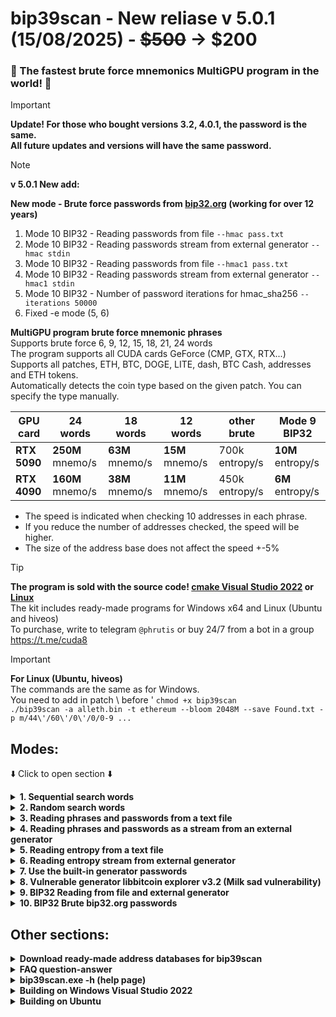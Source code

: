 # bip39scan - New reliase v 5.0.1 (15/08/2025) - ~~$500~~ -> $200
### 🚀 The fastest brute force mnemonics MultiGPU program in the world! 🚀<br>

> [!IMPORTANT]
> **Update! For those who bought versions 3.2, 4.0.1, the password is the same.**<br>
> **All future updates and versions will have the same password.**

> [!NOTE]
>  **v 5.0.1 New add:**
> 
> **New mode - Brute force passwords from [bip32.org](http://bip32.org) (working for over 12 years)**
> 1. Mode 10 BIP32 - Reading passwords from file ```--hmac pass.txt```
> 2. Mode 10 BIP32 - Reading passwords stream from external generator ```--hmac stdin```
> 3. Mode 10 BIP32 - Reading passwords from file ```--hmac1 pass.txt```
> 4. Mode 10 BIP32 - Reading passwords stream from external generator ```--hmac1 stdin```
> 5. Mode 10 BIP32 - Number of password iterations for hmac_sha256 ```--iterations 50000```
> 6. Fixed -e mode (5, 6)

**MultiGPU program brute force mnemonic phrases**<br>
Supports brute force 6, 9, 12, 15, 18, 21, 24 words<br>
The program supports all CUDA cards GeForce (CMP, GTX, RTX...)<br>
Supports all patches, ETH, BTC, DOGE, LITE, dash, BTC Cash, addresses and ETH tokens.<br>
Automatically detects the coin type based on the given patch. You can specify the type manually.
 
| GPU card | 24 words | 18 words | 12 words | other brute | Mode 9 BIP32 |
|----------|----------|----------|----------|-------------|--------------|
| **RTX 5090** | **250M** mnemo/s	| **63M** mnemo/s	| **15M** mnemo/s | 700k entropy/s | **10M** entropy/s |
| **RTX 4090** | **160M** mnemo/s | **38M** mnemo/s	| **11M** mnemo/s | 450k entropy/s | **6M** entropy/s |
* The speed is indicated when checking 10 addresses in each phrase.
* If you reduce the number of addresses checked, the speed will be higher.
* The size of the address base does not affect the speed +-5%

> [!TIP]
> **The program is sold with the source code! [cmake Visual Studio 2022](https://github.com/phrutis/bip39scan/edit/main/README.md#building-on-windows-vs-2022) or [Linux](https://github.com/phrutis/bip39scan/edit/main/README.md#building-on-ubuntu)**<br>
> The kit includes ready-made programs for Windows x64 and Linux (Ubuntu and hiveos)<br>
> To purchase, write to telegram ```@phrutis``` or buy 24/7 from a bot in a group https://t.me/cuda8

> [!IMPORTANT]
> **For Linux (Ubuntu, hiveos)** <br>
> The commands are the same as for Windows.<br>
> You need to add in patch \ before '
> ```chmod +x bip39scan```<br>
> ```./bip39scan -a alleth.bin -t ethereum --bloom 2048M --save Found.txt -p m/44\'/60\'/0\'/0/0-9 ...```

## Modes:
⬇️ Click to open section ⬇️
<details>
<summary><b>1. Sequential search words</b></summary>

## 1. Sequential search words:
**Replace unknown words with** **\***<br>
**Standard random 2048 words in positions with** **\***<br>
For Linux (Ubuntu) "\*"<br> 

```
bip39scan.exe --save Found.txt -a btc1.txt -t P2PKH -p m/44'/0'/0'/0/0-9 uncover figure script * obscure waste metal quit depend bachelor trust erupt * impose brave leave number rapid oak wealth reopen * noodle tragic
```
In the phrase, 3 missing words in different positions are replaced by * (test address 14aZB9i8NFiXpeGbS3g7vLArhL7EbNBSWS)

[![Image](https://github.com/user-attachments/assets/0a4e85ae-166f-41ae-b406-16c736e38d17)](https://github.com/user-attachments/assets/e8d4535c-ea78-410f-8ec9-2608847ce975)

```
bip39scan.exe -a allbtc1.bin -t P2PKH --bloom 2048M --save Found.txt -p m/44'/0'/0'/0/0-9 cause ensure shield option monkey infant tray okay remember * * *
```
```
bip39scan.exe -a allbtc3.bin -t P2SH --bloom 2048M --save Found.txt -p m/49'/0'/0'/0/0-9 carpet * recycle force since * update glare seminar * worth answer
```
```
bip39scan.exe -a allbc.bin -t bech32 --bloom 2048M --save Found.txt -p m/84'/0'/0'/0/0-9 * ostrich * kitten * unit glow tortoise world crop kit curve
```
```
bip39scan.exe -a alleth.bin -t ethereum --bloom 4096M --save Found.txt -p m/44'/60'/0'/0/0-9 right elevator dust radio please prison cup omit require also decorate sock
```
You can use your own list of words from a text file for searching. Only words from the [2048 mnemonic words](https://github.com/phrutis/bip39scan/blob/main/bip39.txt) are supported.<br>
Words in the file must be on a new line. To add a specified list, use ```-w words.txt``` Replace unknown words with *<br>
</details>

<details>
<summary><b>2. Random search words</b></summary>

## 2. Random search words:
```
bip39scan.exe --save Found.txt -a btc1.txt -t P2PKH -p m/44'/0'/0'/0/0-9 -w mywordlist.txt -r uncover figure script * obscure waste * quit depend bachelor trust erupt * impose brave leave number rapid oak * reopen * noodle tragic
```
https://github.com/user-attachments/assets/2d9d24c7-8844-4de4-9e5d-7eba976d021e

**Replace unknown words with** **\***<br>
**Standard random 2048 words in positions with** **\***<br>
For Linux (Ubuntu) "\*"<br> 
```
bip39scan.exe -a allbtc1.bin -t P2PKH --bloom 2048M --save Found.txt -p m/44'/0'/0'/0/0-9 -r cause * shield option monkey infant tray okay remember * * *
```
```
bip39scan.exe -a allbtc3.bin -t P2SH --bloom 2048M --save Found.txt -p m/49'/0'/0'/0/0-9 -r carpet * recycle * since * update glare seminar * worth answer
```
```
bip39scan.exe -a allbc.bin -t bech32 --bloom 2048M --save Found.txt -p m/84'/0'/0'/0/0-9 -r * ostrich * * * unit glow tortoise world crop kit curve
```
```
bip39scan.exe -a alleth.bin -t ethereum --bloom 4096M --save Found.txt -p m/44'/60'/0'/0/0-9 -r * * * * * prison cup omit require also decorate sock
```


**Random using your list of mnemonic words from the file words.txt**<br>
```
bip39scan.exe -a allbtc1.bin -t P2PKH --bloom 2048M --save Found.txt -p m/44'/0'/0'/0/0-9 -w words.txt -r cause * shield option monkey infant tray okay remember * * *
```
```
bip39scan.exe -a allbtc3.bin -t P2SH --bloom 2048M --save Found.txt -p m/49'/0'/0'/0/0-9 -w words.txt -r carpet * recycle * since * update glare seminar * worth answer
```
```
bip39scan.exe -a allbc.bin -t bech32 --bloom 2048M --save Found.txt -p m/84'/0'/0'/0/0-9 -w words.txt -r * ostrich * * * unit glow tortoise world crop kit curve
```
```
bip39scan.exe -a alleth.bin -t ethereum --bloom 4096M --save Found.txt -p m/44'/60'/0'/0/0-9 -w words.txt -r * * * * * prison cup omit require also decorate sock
```

**For full random, add only stars**<br>
**For older versions below 4.0.1 you need to specify seed!** <br>
Read the question and answer at the bottom of the page<br>
For Linux (Ubuntu) "\*"<br> 
Ex. ./bip39scan -a alleth.bin -t ethereum --bloom 4096M --save Found.txt -p m/44\'/60\'/0\'/0/0-2 -r "\*" "\*" "\*" "\*" "\*" "\*" "\*" "\*" "\*" "\*" "\*" "\*"<br>
![Image](https://github.com/user-attachments/assets/18393117-eaff-4a81-9eac-46d327207903)

```
bip39scan.exe -a allbtc1.bin -t P2PKH --bloom 2048M --save Found.txt -p m/44'/0'/0'/0/0-9 -r * * * * * * * * * * * *
```
```
bip39scan.exe -a allbtc3.bin -t P2SH --bloom 2048M --save Found.txt -p m/49'/0'/0'/0/0-9 -r * * * * * * * * * * * *
```
```
bip39scan.exe -a allbc.bin -t bech32 --bloom 2048M --save Found.txt -p m/84'/0'/0'/0/0-9 -r * * * * * * * * * * * *
```
```
bip39scan.exe -a alleth.bin -t ethereum --bloom 4096M --save Found.txt -p m/44'/60'/0'/0/0-9 -r * * * * * * * * * * * *
```
</details>

<details>
<summary><b>3. Reading phrases and passwords from a text file</b></summary>

## 3. Reading phrases and passwords from a text file:
**The program reads everything from the file: phrases, passwords, passphrases, words, numbers...**<br>
There are many finds on them. Supports dictionaries up to 64 TB.

https://github.com/user-attachments/assets/b981b17f-db42-41a7-adb8-3b6dc7d73803

```
bip39scan.exe -a allbtc1.bin -t P2PKH --bloom 2048M --save Found.txt -p m/44'/0'/0'/0/0-9 -m dict.txt
```
```
bip39scan.exe -a allbtc3.bin -t P2SH --bloom 2048M --save Found.txt -p m/49'/0'/0'/0/0-9 -m dict.txt
```
```
bip39scan.exe -a allbc.bin -t bech32 --bloom 2048M --save Found.txt -p m/84'/0'/0'/0/0-9 -m dict.txt
```
```
bip39scan.exe -a alleth.bin -t ethereum --bloom 4096M --save Found.txt -p m/44'/60'/0'/0/0-9 -m dict.txt
```
</details>

<details>
<summary><b>4. Reading phrases and passwords as a stream from an external generator</b></summary>

## 4. Reading phrases and passwords as a stream from an external generator

https://github.com/user-attachments/assets/5d930d3d-4224-4316-8f8f-87a721e21ec8

```
hashcat.exe --stdout -a 3 -1 ?u?l ?1?l?l?l?d?d?d?d | bip39scan.exe -m stdin -a allbtc1.bin -t P2PKH --bloom 2048M --save Found.txt -p m/44'/0'/0'/0/0-9
```
```
hashcat.exe --stdout -a 3 -1 ?u?l ?1?l?l?l?d?d?d?d | bip39scan.exe -m stdin -a allbtc3.bin -t P2SH --bloom 2048M --save Found.txt -p m/49'/0'/0'/0/0-9
```
```
hashcat.exe --stdout -a 3 -1 ?u?l ?1?l?l?l?d?d?d?d | bip39scan.exe -m stdin -a allbc.bin -t bech32 --bloom 2048M --save Found.txt -p m/84'/0'/0'/0/0-9
```
```
hashcat.exe --stdout -a 3 -1 ?u?l ?1?l?l?l?d?d?d?d | bip39scan.exe -m stdin -a alleth.bin -t ethereum --bloom 4096M --save Found.txt -p m/44'/60'/0'/0/0-9
```
</details>

<details>
<summary><b>5. Reading entropy from a text file</b></summary>

## 5. Reading entropy from a text file
Entropy must be in hex format with a new line.<br>
Depending on the length of the hash, a phrase is created.
#### Phrase Languages
If not specified, the default will be en<br>
```-l en``` English<br>
```-l es``` Spanish<br>
```-l fr``` French<br>
```-l it``` Italian<br>
```-l ja``` Japanese<br>
```-l cs``` Czech<br>
```-l ru``` Russian<br>
```-l uk``` Ukrainian<br>
```-l ko``` Korean<br>
```-l po``` Portuguese<br>
```-l tu``` Turkish<br>
```-l zh_Hans``` Chinese (Simplified)<br>
```-l zh_Hant``` Chinese (Traditional)<br>
#### Special lang word NFKD (Normalization Form KD):
```-l ja-nfkd``` Japanese<br>
```-l es-nfkd``` Spanish<br>

```
bip39scan.exe -a allbtc1.bin -t P2PKH --bloom 2048M --save Found.txt -p m/44'/0'/0'/0/0-9 -e entropy.txt
```
```
bip39scan.exe -a allbtc3.bin -t P2SH --bloom 2048M --save Found.txt -p m/49'/0'/0'/0/0-9 -e entropy.txt
```
```
bip39scan.exe -a allbc.bin -t bech32 --bloom 2048M --save Found.txt -p m/84'/0'/0'/0/0-9 -e entropy.txt
```
```
bip39scan.exe -a alleth.bin -t ethereum --bloom 4096M --save Found.txt -p m/44'/60'/0'/0/0-9 -e entropy.txt
```
</details>

<details>
<summary><b>6. Reading entropy stream from external generator</b></summary>

## 6. Reading entropy stream from external generator
Now you don't need to modify the program for the next vulnerability.<br>
Create your own generators based on Python or C++ code.<br>
There are many vulnerable random generators on the Internet (github).<br>
Print the entropy in hex format, done.<br>
The program will determine the length of the hex and create a phrase of the required length itself.
#### Phrase Languages
If not specified, the default will be en<br>
```-l en``` English<br>
```-l es``` Spanish<br>
```-l fr``` French<br>
```-l it``` Italian<br>
```-l ja``` Japanese<br>
```-l cs``` Czech<br>
```-l ru``` Russian<br>
```-l uk``` Ukrainian<br>
```-l ko``` Korean<br>
```-l po``` Portuguese<br>
```-l tu``` Turkish<br>
```-l zh_Hans``` Chinese (Simplified)<br>
```-l zh_Hant``` Chinese (Traditional)<br>
#### Special lang word NFKD (Normalization Form KD):
```-l ja-nfkd``` Japanese<br>
```-l es-nfkd``` Spanish<br>


https://github.com/user-attachments/assets/df8a0774-307a-46e0-ac01-b9123aad5c50

```
py 128bit.py | bip39scan.exe -a allbtc1.bin -t P2PKH --bloom 2048M --save Found.txt -p m/44'/0'/0'/0/0-9 -e stdin
```
```
py entropy.py | bip39scan.exe -a allbtc3.bin -t P2SH --bloom 2048M --save Found.txt -p m/49'/0'/0'/0/0-9 -e stdin
```
```
py md5.py | bip39scan.exe -a allbc.bin -t bech32 --bloom 2048M --save Found.txt -p m/84'/0'/0'/0/0-9 -e stdin
```
```
py 256.py | bip39scan.exe -a alleth.bin -t ethereum --bloom 4096M --save Found.txt -p m/44'/60'/0'/0/0-9 -e stdin
```
</details>

<details>
<summary><b>7. Use the built-in generator passwords</b></summary>

## 7. Use the built-in generator passwords
In 2015-2016, there was an online service live.ether where everyone could generate addresses using passwords.<br>
At first https://live.ether.camp they generated from camp 2031 iteration of SHA-3 (Keccak)<br>
then switched to a more secure generation of pbkdf2_hmac_sha512 2048 iterations.<br>
The service worked for about a year and closed, the wallets remained.<br>
![live.ether](https://github.com/user-attachments/assets/7cba4517-5f2e-4b3a-986a-4cace21cc5fa)<br>
Many finds by generator and passwords from file<br>
You can see the [list of found passwords 7165 pcs.](https://github.com/phrutis/bip39scan/blob/main/Founds.md)<br>
In the alpha.txt file, specify your alphabet, numbers, symbols in a line.<br>
The generator works with an increment increasing the password length.

https://github.com/user-attachments/assets/d0fc2faa-b0bb-4f7b-8c4e-575972a0cb26

```
bip39scan.exe -a allbtc1.bin -t P2PKH --bloom 2048M --save Found.txt -p m/44'/0'/0'/0/0-9 --alphabet alpha.txt --start a
```
```
bip39scan.exe -a allbtc3.bin -t P2SH --bloom 2048M --save Found.txt -p m/49'/0'/0'/0/0-9 --alphabet alpha.txt --start a
```
```
bip39scan.exe -a allbc.bin -t bech32 --bloom 2048M --save Found.txt -p m/84'/0'/0'/0/0-9 --alphabet alpha.txt --start a
```
```
bip39scan.exe -a alleth.bin -t ethereum --bloom 4096M --save Found.txt -p m/44'/60'/0'/0/0-9 --alphabet alpha.txt --start a
```

https://github.com/user-attachments/assets/313156e0-d82e-499d-a5c0-644e067d76cd

Every 5 minutes the progress status is written to the file status.txt<br>
To continue, copy the position from status.txt and run --start FromHire1<br>
If there is a space in the start word, run it like this --start "From Hire 1"<br>
> [!IMPORTANT]
> Important! The symbols from the starting position must be present in the alphabet.
</details>

<details>
<summary><b>8. Vulnerable generator libbitcoin explorer v3.2 (Milk sad vulnerability)</b></summary>

## 8. Vulnerable generator libbitcoin explorer v3.2
More about the vulnerability Milk Sad:<br>
RU https://habr.com/ru/articles/771980/<br>
EN https://milksad.info<br>
EN https://milksad.info/disclosure.html#codename-milk-sad<br>
 
bip39scan generates all possible mnemonics across the entire 32-bit<br>
Not everyone knows about this vulnerability. Some sites and applications still use this vulnerable library.<br>
Therefore, the chance to find a fresh coin is very high. Update your address databases.<br>
The main advantage of bip39scan is its high speed!

### The program's operating principle:<br>
When first launched, the program checks all 4294967296 phrases in vulnerable 32 bits of entropy.<br>
After that, the program again goes through 32 bits of entropy but with greater depth, as if the entropy was generated a second time.<br>
Then, the third, fourth ... the program searches indefinitely.<br>
No one has used this method! <br>
There are finds with a positive balance for it.

https://github.com/user-attachments/assets/8c33254d-46a7-4570-a9e4-3d6d39d87693

Vulnerability 32 bits in each phrase length, in each language from the list. <br>
Also several patches + different coins. This is for years of searching. <br>
There are finds with a positive balance

[**View 27 finds BTC with positive balance**](https://github.com/phrutis/bip39scan/blob/main/Founds.md)<br>

[**Download all empty finds CSV FOUNDS.txt (219к phrases)**](https://github.com/phrutis/bip39scan/releases/download/4.0.1/FOUNDS.txt)<br>

Unix timestamp range (from January 1, 1970, to January 19, 2038).<br>
date/time: 1970-01-01 00:00:00 for first timestamp. If chosen english ETH addresses pach ```m/44'/60'/0'/0/0-9```<br>
it will generate "milk sad ..." mnemonic<br>
<img width="977" height="511" alt="Image" src="https://github.com/user-attachments/assets/c38e79c6-08de-4b5c-8d85-f01f06bf7bba" /><br>

**Every 5 minutes the depth position is saved to the file checkpoint.txt**<br>
**To continue, use the argument ```--depth 123``` (value from the file)**

### Length of phrases
```--bits 64``` (random phrase 6 words)<br>
```--bits 96``` (random phrase 9 words)<br>
```--bits 128``` (random phrase 12 words)<br>
```--bits 160``` (random phrase 15 words)<br>
```--bits 192``` (random phrase 18 words)<br>
```--bits 224``` (random phrase 21 words)<br>
```--bits 256``` (random phrase 24 words)<br>

```
bip39scan.exe -a allbtc1.bin -t P2PKH --bloom 2048M --save Found.txt -p m/44'/0'/0'/0/0-9 --bits 192
```
```
bip39scan.exe -a allbtc3.bin -t P2SH --bloom 2048M --save Found.txt -p m/49'/0'/0'/0/0-9 --bits 256
```
```
bip39scan.exe -a allbc.bin -t bech32 --bloom 2048M --save Found.txt -p m/84'/0'/0'/0/0-9 --bits 224
```
```
bip39scan.exe -a alleth.bin -t ethereum --bloom 4096M --save Found.txt -p m/44'/60'/0'/0/0-9 --bits 128
```
#### Phrase Languages
If not specified, the default will be en<br>
```-l en``` English<br>
```-l es``` Spanish<br>
```-l fr``` French<br>
```-l it``` Italian<br>
```-l ja``` Japanese<br>
```-l cs``` Czech<br>
```-l ru``` Russian<br>
```-l uk``` Ukrainian<br>
```-l ko``` Korean<br>
```-l po``` Portuguese<br>
```-l tu``` Turkish<br>
```-l zh_Hans``` Chinese (Simplified)<br>
```-l zh_Hant``` Chinese (Traditional)<br>
#### Special lang word NFKD (Normalization Form KD):
```-l ja-nfkd``` Japanese<br>
```-l es-nfkd``` Spanish<br>

<img width="978" height="325" alt="Image" src="https://github.com/user-attachments/assets/c3afa204-81df-49a4-9f7f-8b5e17bbdbad" /><br>

<img width="976" height="370" alt="Image" src="https://github.com/user-attachments/assets/e787746a-1646-428c-9865-d62ff85baf66" />

```
bip39scan.exe -a allbtc1.bin -t P2PKH --bloom 2048M --save Found.txt -p m/44'/0'/0'/0/0-9 --bits 192 -l tu
```
```
bip39scan.exe -a allbtc3.bin -t P2SH --bloom 2048M --save Found.txt -p m/49'/0'/0'/0/0-9 --bits 256 -l it
```
```
bip39scan.exe -a allbc.bin -t bech32 --bloom 2048M --save Found.txt -p m/84'/0'/0'/0/0-9 --bits 224 -l zh_Hans
```
```
bip39scan.exe -a alleth.bin -t ethereum --bloom 4096M --save Found.txt -p m/44'/60'/0'/0/0-9 --bits 128 -l fr
```
</details>

<details>
<summary><b>9. BIP32 Reading from file and external generator</b></summary>

## 9. BIP32
This mode uses hmac_sha512 + salt "Bitcoin seed"<br>
Designed to search for old Bitcoin core and other old BIP32 wallets.<br>
[You can make a seed generator](https://github.com/hackerschoice/thc-btc-rng-bruteforce) based on the [old and vulnerable openssl-0.9.8c library](https://openssl-library.org/source/old/0.9.x/)<br>
This [generator](https://github.com/abdielsudiro/openssl-entropy) was used to [create keys and seeds](https://cryptodeeptech.ru/vulnerable-openssl/) for the first Bitcoin clients.<br>
Satoshi Nakamoto himself generated keys on this generator!<br>
Ex. from founds: **50 BTC (19 jan 2009)**<br>
Adr: [1NChfewU45oy7Dgn51HwkBFSixaTnyakfj](https://blockchair.com/ru/bitcoin/address/1NChfewU45oy7Dgn51HwkBFSixaTnyakfj/events/bitcoin-main/1?order=#app-gallery)<br>
Key: 5KGLRScL6BqRkWnB8kTtoJmj21GT2W4KHpHJ2AA6vewuqM3tFVM

Recommendations:<br>
1. Using 256 bit hashes for searching.<br>
2. Look for Legacy BTC addresses 1... (there were no other types at the time)<br>
3. Addresses 1... were all UNCOMPRESSED before March 2012!<br>
These are large miner addresses that received 50 BTC per block.<br>
Use uncompressed type: ```-t P2PKH_UNCOMPRESSED```<br>

**BIP32 patches:**<br>
m/0-5<br>
m/0/0-5<br>
m/0'/0-5<br>
**Bitcoin core**<br>
m/0'/0-5'<br>
m/0'/0'/0-5'<br>

 ## Reading entropy from file

```
bip39scan.exe -a allbtc1.bin -t P2PKH_UNCOMPRESSED --bloom 2048M --save Found.txt -p m/0/0-5 --core entropy.txt
```

```
bip39scan.exe -a allbtc1.bin -t P2PKH --bloom 2048M --save Found.txt -p m/44'/0'/0'/0/0-9 --core entropy.txt
```
```
bip39scan.exe -a allbtc3.bin -t P2SH --bloom 2048M --save Found.txt -p m/49'/0'/0'/0/0-9 --core entropy.txt
```
```
bip39scan.exe -a allbc.bin -t bech32 --bloom 2048M --save Found.txt -p m/84'/0'/0'/0/0-9 --core entropy.txt
```
```
bip39scan.exe -a alleth.bin -t ethereum --bloom 4096M --save Found.txt -p m/44'/60'/0'/0/0-9 --core entropy.txt
```

 ## Receiving entropy from an external generator
```
py gen.py | bip39scan.exe -a allbtc1.bin -t P2PKH_UNCOMPRESSED --bloom 2048M --save Found.txt -p m/0/0-5 --core stdin
```
```
py gen.py | bip39scan.exe -a allbtc1.bin -t P2PKH --bloom 2048M --save Found.txt -p m/44'/0'/0'/0/0-9 --core stdin
```
```
py gen.py | bip39scan.exe -a allbtc3.bin -t P2SH --bloom 2048M --save Found.txt -p m/49'/0'/0'/0/0-9 --core stdin
```
```
py gen.py | bip39scan.exe -a allbc.bin -t bech32 --bloom 2048M --save Found.txt -p m/84'/0'/0'/0/0-9 --core stdin
```
```
py gen.py | bip39scan.exe -a alleth.bin -t ethereum --bloom 4096M --save Found.txt -p m/44'/60'/0'/0/0-9 --core stdin
```

Example founds:

| private key | address | path | entropy (Bitcoin seed) |
|----------|---------------|----------------|----------------|
| L4qs8CTqn4ZY1gJfEgPc1vFpAQNx8wNuF5o9dbM2HhtWnZQKg7an | 1EnXumNo7pyybB9Ntmfsa6S5WbAjsiwLkp | m/3 | e3b0c44298fc1c149afbf4c8996fb92427ae41e4649b934ca495991b7852b855 |
| L5LxK8WV9wNDemaYBtpEURWi3sHmGsEHpSGmSfahQrreTYKukp9W | 12CL4K2eVqj7hQTix7dM7CVHCkpP17Pry3 | m/0/0 | 000102030405060708090a0b0c0d0e0f101112131415161718191a1b1c1d1e1f |
| KxtynmemHgVetU7rp5MsqSnQ6rvpF7My8DH94Cs7bTH9hwTNn3WL | 15MbJzwHGPq5ETKLBp3yPHoxQ5GUB9avyS | m/0/9 | 000102030405060708090a0b0c0d0e0f0f0e0d0c0b0a09080706050403020100 |
</details>

<details>
<summary><b>10. BIP32 Brute bip32.org passwords</b></summary>

## 10. BIP32 Brute bip32.org passwords

The bip32.org website has been generating Bitcoin addresses from passwords for over 12 years.<br>
Protection against password brute-force is implemented in the form of 50,000 iterations of the hmac_sha256 password.<br>
This protection significantly slows down the brute-force.<br>
A modern processor i9 (one core) processes about 6 passwords per second.<br>
Which makes brute-force impossible. That's why no one brute-forces these passwords.<br>
**The fastest program in the world, bip39scan, processes 60,000 passwords per second on RTX 4090**.<br>
Thus, there is a good chance of finding forgotten coins from 10-14 years ago.<br>
Algo: ```password -> hmac_sha256 (iterations pass) -> hmac_sha512 + salt "Bitcoin seed" -> seed-> ...```<br>

**Two options for use:**<br>
```--hmac --iterations 50000```<br>
This option takes 1000000 passwords and checks all iterations of the password up to the specified one.<br>
Then takes the next 1 million passwords... (slow search).

```--hmac1 --iterations 50000``` <br>
Checks only the specified password iteration (as in bip32.org).

**Patches:**<br>
m/0-9<br>
m/0-1'/0-9<br>
m/0-1'/0-3/0-9<br>

 ## Reading passwords from file
```
bip39scan.exe -a allbtc1.bin -t P2PKH --bloom 2048M --save Found.txt -p m/0-9 --hmac1 passwords.txt --iterations 50000
```
```
bip39scan.exe -a allbtc1.bin -t P2PKH --bloom 2048M --save Found.txt -p m/0-1'/0-9 --hmac1 passwords.txt --iterations 50000
```

 ## Receiving passwords from an external generator
```
py gen.py | bip39scan.exe -a allbtc1.bin -t P2PKH --bloom 2048M --save Found.txt -p m/0-9 --hmac1 stdin --iterations 50000
```
```
py gen.py | bip39scan.exe -a allbtc1.bin -t P2PKH --bloom 2048M --save Found.txt -p m/0-1'/0-9 --hmac1 stdin --iterations 50000
```

**Example FOUNDS:**

| private key | Address | Path | Password |
|----------|---------------|----------------|----------------|
| KwDqbpxmCjZoWr9EEZ78wqXp14cEH6T4BcqYYhJ825S7PnZpQBjY | 14n1jQ5qYGk3FMY2MVB75C2kUYXD1bs8WJ | m/2 | 7Gusthedog |
| L39kSg5L2pnK3ZHnAQFSidDC5qWXGijQnEi8XjtsUn8k832oZKTT | 1Fq97SgwfLeS27uh6z8gvx8p7Nn4yUzxHm | m/0'/0 | nati1234 |
| L3C3XXFeaNabY1kPce25KQfCU3eVCSRxhrwVS3mfj3vfZqdJPPpB | 1NyifCBG4xVZ45uqc1WWixkWGEDgWQFVWL | m/0'/0 | whiteknight |
| Kwvd9EeCTX67ANa6YNvdiiWxxCUCKFqpeFwst52cbcARfEjTNLod | 17gion6wVJaov65V2RhwwswGUhyARrVf9 | m/0'/0 | sunshine11 |
| L54JNkWKsBXgcrgM8YK9zNdksx3rjATMfeJJ4cYhqY2bfxcdJAKh | 1DTjnc1dW3okt5vcGqSa7DSX3JevbEnk5a | m/0 | yeahyeahyeah |
| KzCtf2HjZu6ECpoiVajierAvyUKZv1Nku7MKtZsDmuHBLMShMMiK | 1FQuvsgTxm6FaynFRWNRP6kGxUHHQiL33Q | m/8 | yeahyeahyeah |
| KzTk56rMTNfXybLNij6g1mVbGkfjK2k8AcfoxSfaRWvAmNjPZYDL | 14SSV31RNNYaDcjw5JB5oHPq6jyg9ssc9H | m/0'/0/8 | password |
| L1TeQekx21Ma8p1w8J46dBMgzWiVzANGSip9sxtBHSBuzxYBSykD | 1782pxsaZczh7tdgjujZVuhB7Dj5z12GdA | m/0'/0/9 | password |

</details>


## Other sections:

<details>
<summary><b>Download ready-made address databases for bip39scan</b></summary>

# Download ready-made address databases for bip39scan

**ALL ETH 1458757703 addresses with balance 09/07/2025** + empty + ALL ETH TOKENS with balance 09/07/2025 + empty history:<br>
ARBITRUM, AVALANCHE, BASE, BNB, BSC, BTT, CRONOS, CELO, ETC, Ethereumnie, ERA, ERC20, ETH, Ethered, FANTOM, <br>
GETH (Goerli), GNOSIS, IOTX, LINEA, MOONBEAM, MOONRIVER, OPBNB, OPTIMISM, POLYGON, VET, ZKEVM-POLYGON...<br>
**Doesn't start on 8 GB cards! The database fits on a 12 GB card or more.** <br>
**To run you need 32 GB of RAM (if you don't have that much, you can use the swap file)** <br>
Add these arguments to run ```--bloom 4096M -t ethereum```<br>
Download http://95.215.108.160/up/alleth.bin  **29 GB**

**ALL BTC addresses 1...** P2PKH with balance + empty (history)<br>
Add these arguments to run ```--bloom 2048M -t P2PKH```<br>
Download http://95.215.108.160/up/allbtc1.bin  **11.9 GB**

**ALL BTC addresses 3...** P2SH with balance + empty (history)<br>
Add these arguments to run ```--bloom 2048M -t P2SH```<br>
Download http://95.215.108.160/up/allbtc3.bin  **7.6 GB**

**ALL BTC addresses bc1q...** bech32 with balance + empty (history)<br>
Add these arguments to run ```--bloom 2048M -t bech32```<br>
Download http://95.215.108.160/up/allbc.bin  **6.5 GB**

**List OTHESR Databases .bin**<br>
see http://95.215.108.160/up/

## Addresses only with positive balance

Download ETH addresses 0x + tokens 02/07/2025<br>
```-t ethereum --bloom 2048M```<br>
http://95.215.108.160/up/eth.bin  **6.9 GB**

Download BTC addresses 1... 30/06/2025<br>
http://95.215.108.160/up/btc1.txt  **787 MB**

Download BTC addresses 3... 30/06/2025<br>
http://95.215.108.160/up/btc3.txt **240 MB**

Download BTC addresses bc... 30/06/2025<br>
http://95.215.108.160/up/bc.txt **842 MB**

Purchased ETH bases and tokens.<br>
The base was provided by the hunter.<br>
```-t ethereum --bloom 2048M```<br>
http://95.215.108.160/up/eth_parse.bin  **10.1 GB**

I recommend using large address bases.<br>
For example, BCH may remain on the historical address 1... (P2PKH)

Launching the program with a text database of addresses.<br>
Each address must be on a new line!<br>
The text address base is well suited for quick tests

```bip39scan.exe --save Found.txt -a btc1.txt -t P2PKH -p m/44'/0'/0'/0/0-9 --bits 256```<br>
```bip39scan.exe --save Found.txt -a btc3.txt -t P2SH -p m/49'/0'/0'/0/0-9 --bits 256```<br>
```bip39scan.exe --save Found.txt -a btc-bc.txt -t bech32 -p m/84'/0'/0'/0/0-9 --bits 256```<br>
```bip39scan.exe --save Found.txt -a eth_addresses.txt-t ethereum -p m/44'/60'/0'/0/0-9 --bits 256```

## Create your own .bin database from addresses

To avoid waiting for a long time for the addresses to be loaded into the program.<br>
Create and use binary databases.<br>
The program will start in seconds<br>
Create databases:<br>
BTC<br>
```bip39scan.exe --save Found.txt -a btc1.txt -t P2PKH --save-bin btc1.bin -p m/44'/0'/0'/0/0-9 --bits 256```<br>
```bip39scan.exe --save Found.txt -a btc3.txt -t P2SH --save-bin btc3.bin -p m/49'/0'/0'/0/0-9 --bits 256```<br>
```bip39scan.exe --save Found.txt -a btc-bc.txt -t bech32 --save-bin bc.bin -p m/84'/0'/0'/0/0-9 --bits 256```

ETH and tokens<br>
```bip39scan.exe --save Found.txt -a eth_addresses.txt --save-bin eth.bin -t ethereum -p m/44'/60'/0'/0/0-9 --bits 256```

**Next launches run like this!** <br>
```bip39scan.exe --save Found.txt -a btc1.bin -t P2PKH -p m/44'/0'/0'/0/0-9 --bits 256```<br>
```bip39scan.exe --save Found.txt -a btc3.bin -t P2SH -p m/49'/0'/0'/0/0-9 --bits 256```<br>
```bip39scan.exe --save Found.txt -a bc.bin -t bech32 -p m/84'/0'/0'/0/0-9 --bits 256```<br>
```bip39scan.exe --save Found.txt -a alleth.bin --bloom 4096M -t ethereum -p m/44'/60'/0'/0/0-9 --bits 256```


Where can I download a fresh database of addresses?<br>
BTC and other coins https://blockchair.com/dumps<br>
Fresh ETH addresses + ETH Tokens taken from node dumps<br>
https://routescan.io/dumps?page=2&nexttoken=undefined<br>
Each address must be on a new line.<br>
Ethereum addresses must be 0x...<br>
Bitcoin addresses 1.., 3.., bc.. (New long addresses bc.. does not accept)
</details>

<details>
<summary><b>FAQ question-answer</b></summary>
 
# FAQ
**The program did not find my test password from the file.**

Do not use small dictionaries for the test.<br>
The program starts in 3-5 seconds, at a speed of 500k, it can go through your dictionary of 25 phrases in 0.001 sec and finish the work without having time to give the result.<br>
I recommend using dictionaries from 5 million lines and more.<br>
The program has 65536 threads, while 50 threads processed your list, other threads (65511 empty) without load finished the program earlier.<hr>

**My random finds the same thing!?**

In old versions of the program (v2.0.1, v3.2) with each new launch for random, <br>
you need to additionally specify initialization for the generator.<br>
--seed + 8 random digits.<br>
Example:<br>
```--seed 87659645 -r * * * * * * * * * * * *``` <br>
```--seed 96537996 -r * * * * * * * * * * * *``` <br>
If you do not specify the starting seed, the default seed 0 will be used<br>
```-r * * * * * * * * * * * *``` <br>
**You will go through all the time from the beginning (previously passed).**

**In versions: (4.0.1), (4.1.2), (5.0.1) you do not need to do this!**<br>
The program itself randomizes the starting seed<hr>

**What is the difference between --hmac and --hmac1 in mode 10?**

``--hmac`` checks addresses in each password iteration.<br>
You specified 50,000 iterations.<br>
The program takes 1,000,000 passwords<br>
It will check the seed in the first iteration, in the second ... the 50,000th.

In total, for one password it will generate 50k seeds with address checking.<br>
It needs to check 1,000,000 x 50,000 = 50,000,000,000 seeds.<br>
Your speed is 5M - you need 2 hours 45 minutes to check

``--hmac1`` checks addresses only in the specified iteration.<br>
It takes 1,000,000 passwords, makes iterations and does not check the seed until the specified one.<br>
Your speed is 60k<br>
1000000/60000 = it will take you 15 seconds to check<hr>

**How to change the derivation in a patch?**

You can set a non-standard patch derivation at your discretion:<br>
m/0-9<br>
m/0/0-9<br>
m/0/0/0-9<br>
m/0-99/0-99/0-99<br>
m/44'/0-99'/0'/0/0-9<br>
m/0-99'/0-99'/0'/0-5/0-999<br>
max value: **2147483647**<br>
Where is ' - max value: **4294967296**<br>
m/44'/0-4294967296'/0-4294967296'/0-2147483647/0-2147483647<hr>

**Tell me patches of different coins**

[**Full list of patches BIP32, BIP39**](https://github.com/phrutis/bip39scan/blob/main/Patches.md)<hr>

**Why do we need streams, generators?**<br>
**How does it work? Show an example.**

Most random generators are vulnerable.<br>
If you have the knowledge to write code.cu to embed a generator, you wouldn't ask such a question.<br>
Even if you have such knowledge, it's easier and faster to write a three-line python code, done!<br>
Changing the program for each generator is not rational.<br>
It's easier to find a phrase by vulnerability than to endlessly brute-force emptiness.<br>
[**Examples of generators**](https://github.com/phrutis/bip39scan/blob/main/Generators/README.md)<hr>

**I don't understand what entropy is?**

[SEE HIRE](https://learnmeabitcoin.com/technical/keys/hd-wallets/mnemonic-seed/)<hr>

**bro, write me a generator so that it spins like this and then like that...**<br>
**I'm a newbie, I don't understand programming, help.**

For these purposes, find an AI bot.<br>
Now bots have become very smart, they write programs and scripts.<br>
Write to the bot what you need to do, spin and how.<hr>

**My program won't start - bloom memory error...?**

Take a screenshot of the program window and send it to me.

99% you made a mistake in the launch command.<br>
Most likely you did not specify the memory size for the filter.<br>
Base.bin 7 GB+ specify --bloom 2048M<br>
Base.bin 20 GB+ specify --bloom 4096M<br>
Base.bin 50 GB+ specify --bloom 8192M<hr>

**Where can I make a mnemonic from a password?**

Online generator http://95.215.108.160<br>
Bookmark this<hr>

**What is precomp.bin**?

This is a table of acceleration, pre-calculated points of the curve<hr>

**Words and letters from the previous generation remain (stick) in my window, how can I fix it?**

Languages or some characters may also be displayed incorrectly. <br>
These are properties of the correction and different language encodings.<br>
This does not affect the brute force process itself.<hr>

**What mode is better to search in? Where are there more prospects? Where and how much did you find?**

Try different modes and directions.<br>
Search in the one in which you think you have the best chance of finding.<br>
Finds are found, they are not asked about, and they are not told. When you find one, will you tell everyone?<hr>

**How can I search for other coins like Salona?**

Create several test addresses.<br>
Convert addresses to ripemd160 hashes.<br>
Be sure to sort 00...ff<br>
Run the program, specify the type, for example for BTC ```-t P2PKH```<br>
The program will find an empty address BTC 1.... you don't need it.<br>
Take the phrase, or private key, generate the address of the desired coin<br>
If you do everything correctly, you will find test addresses<hr>

**Why specify -t typecoin ?**

When you search with binary database the program does not know what coin you are looking for.<br>
BE SURE TO SPECIFY - t typecoin
<hr>
</details>

<details>
<summary><b>bip39scan.exe -h (help page)</b></summary>
 
## bip39scan.exe -h
```
C:\Users\User\Downloads\bip39scan-win64>bip39scan -h
bip39scan v 5.0.1 (phrutis modification 15/08/2025)
Bruteforce bip39 mnemonics
Syntax: bip39scan [OPTIONS] [MNEMO]
OPTIONS:
    -h, --help            Print this message.
    -a, --addresses STR   The name of the address list, each address of a separate line, or a binary
                          file previosly created with --save-bin. Binary files are faster to read.
        --save-bin STR    The name of the binary file to write, 20 bytes per address. This is in order
                          to accelerate loading of addresses.
    -p, --path STR        Use this derivation path template, e.g. m/44'/60'/0-99'/0/0-99
                          The default is m/44'/0'/0-9'/0-1/0-9 for p2pkh addresses and ethereum,
                          m/49'/0'/0-9'/0-1/0-9 for p2sh addresses,
                          m/84'/0'/0-9'/0-1/0-9 for bech32 addresses.
    -v, --verbose         Print debug messages.
    -t, --type STR        Address type, one of P2SH, P2PKH_UNCOMPRESSED, P2PKH, bech32, ethereum
                          By default, address type is detected from the address file, if it's text.
                          This options is required when using binary data.
    -S, --save FILE       Save found results to the file.
    -m, --mnemo FILE      Read mnemonics from the file, one per line. -m stdin to read from the input pipe.
        --alphabet FILE   Generate mnemonics as passwords from the characters of the given file.
                          Not compatible with --mnemo option.
        --bits INT        Generate mnemonics using RNG of the libbitcoin explorer 3.2.0. The integer number is the entropy length:
                          64 - 6 words, 96 - 9 words, 128 - 12 words, 160 - 15 words, 192 - 18 words, 224 - 21 words
                          256 - 24 words.
    -e, --entropy FILE    Read entropy from the file in hex, one per line. If FILE is 'stdin', read from input pipe.
    -l, --lang STR        Language of the mnemonics generated with --bits, one of en, es, es-nfkd, ja, ja-nfkd, it, fr, cs, ru, uk, zh_Hans, zh_Hant, po, ko, tu.
                          Default is English.
        --start STR       For generated mnemonics, start from this mnemonic.
    -d, --devices STR     Comma-separated list of device indexes (indeces start with 0). By default,
                          run on all devices.
        --bloom NUM       Bloom filter size in GPU, in bytes. Can use K, M, and G suffixes. Default
                          is 1024M.
        --kernel NUL      GPU memory reserved for kernel execution, in bytes. Can use K, M, and G suffixes.
                          Default depends on the device.
        --ec-threads NUM  Number of threads for elliptic curve computations. Default is 128. Should be a multiplier of 32.
                          Set to 64 if you are experiencing out of memory errors.
    -w, --words FILE      Use custom dictionary for '*' placeholders in the mnemo template; each word in a separate text line.
                          Each word should be a valid BIP39 word in the specified language (--lang).
        --dump            Dumps valid mnemonics.
        --core            BIP32 reading from file and receiving stream from external generator.
        --hmac FILE       Read passwords from the file, one per line, and use them as HMAC keys to generate BIP39 seeds.
        --hmac1 FILE      Same as --hmac but doesn't check intermediate iterations.
        --iterations NUM  In the --hmac mode: number of hmac iterations to perform.
        --depth           Starting range of generator initialization depth
    -r, --random          Randomize the mnemonics generated with MNEMO templates (see below).
    MNEMO                 Mnemonic template, up to 24 words. Can contain placeholders '*'. If less than
                          12 words, the rest are placeholders. Each '*' is replaced with one of 2048 words (or one of the words
                          from the dictionary specified with --words option).

Example:
   > bip39scan -a addresses.txt -p m/0'/0-1 -m mnemo.txt
   > bip39scan -a addresses.txt -p m/0'/0-1 --alphabet characters.txt --start kaaaaaaa
```
</details>

<details>
<summary><b>Building on Windows Visual Studio 2022</b></summary>
 
## Building on Windows VS-2022
Install cmake 3.30+ from this link: https://github.com/Kitware/CMake/releases/download/v3.31.8/cmake-3.31.8-windows-x86_64.msi<br>
Or find another version on this page: https://cmake.org/download/<br>

Install Visual Studio 2022 community: https://learn.microsoft.com/en-us/visualstudio/install/install-visual-studio?view=vs-2022<br>
click the big Download button
 
Install Nvidia CUDA 12.9: https://developer.nvidia.com/cuda-downloads?target_os=Windows&target_arch=x86_64&target_version=11&target_type=exe_local<br>
choose Windows version
 
Install OpenSSL from https://slproweb.com/download/Win64OpenSSL-3_0_16.msi

Go to the "Sources" folder<br>
In cmd run: 

```cmake bip39scan```

<img width="979" height="556" alt="Image" src="https://github.com/user-attachments/assets/584e0fc1-3ad5-49ef-8498-dca4a3f03538" />

The project files will appear in the folder:<br>
bip39scan.sln **<- run this file the project will open**<br>
bip39scan.vcxproj<br>
bip39scan.vcxproj.filters<br>
..

<img width="987" height="750" alt="Image" src="https://github.com/user-attachments/assets/4e7d7095-3842-4538-b1d4-2d6e9f2ebc43" />

OpenSSL should be found. If now, rename c:\program files\OpenSSL-Win64 to OpenSSL and re-run.<br>
Note that the libcrypto dll should<br>
be in PATH or in the current directory when running bip39scan.

Visual Studio 2022 opens. In the top toolbar choose: Release/x64.<br>
In the "Solution explorer" to the right, right-click bip39scan, choose "build".<br>
The executable builds in the your-build-directory\Release
 
<img width="1303" height="1039" alt="Image" src="https://github.com/user-attachments/assets/b2dcf48f-37e4-4e8d-89f6-f9892f571bc9" />

If necessary run precomp.exe file precomp.bin will be generated
</details>

<details>
<summary><b>Building on Ubuntu</b></summary>
 
## Building on Ubuntu:

Below is detailed instruction with bash commands required to build bip39scan.<br>
The symbol '$' denotes command prompt.<br>
If your prompt is shown as '#' on your terminal, skip 'sudo'.<br>
For example, instead of

$ sudo sh cuda_12.0.1_525.85.12_linux.run

you should run

sh cuda_12.0.1_525.85.12_linux.run

Let's start.

install CUDA. Download the linux version from the NVIDIA website and run.<br>
Open https://developer.nvidia.com/cuda-12-0-1-download-archive?target_os=Linux<br>
in your browser and choose your system. The following is valid for Ubuntu 18.04.

$ wget https://developer.download.nvidia.com/compute/cuda/12.0.1/local_installers/cuda_12.0.1_525.85.12_linux.run<br>
$ sudo sh cuda_12.0.1_525.85.12_linux.run

Skip the driver installation (deselect the 'driver' checkbox) if you already have it.

To ensure the cuda is installed, run:<br>
$ nvcc --version<br>

It should print information and version of CUDA.<br>
If no nvcc is found, try adding the CUDA bin path to the PATH variable:<br>
$ export PATH=/usr/local/cuda/bin:$PATH

install build-essential:<br>
$ sudo apt-get install build-essential

Check the gcc version:<br>
$ gcc --version

if the version is less than 9, install gcc 9:

$ sudo apt-get install software-properties-common<br>
$ sudo add-apt-repository ppa:jonathonf/gcc<br>
$ sudo apt-get update<br>
$ sudo apt-get install gcc-9<br>
$ sudo apt-get install g++-9<br>
$ sudo update-alternatives --install /usr/bin/gcc gcc /usr/bin/gcc-9 10<br>
$ sudo update-alternatives --install /usr/bin/g++ g++ /usr/bin/g++-9 10

install libssl:<br>
$ sudo apt-get install libssl-dev<br>
for the client-server version, install boost:<br>
$ sudo apt-get install libboost-all-dev

You will need Boost version at least 1.71. If apt-get does not intall at least 1.71, build Boost from source:
$ wget https://archives.boost.io/release/1.71.0/source/boost_1_71_0.tar.gz<br>
$ tar -xzvf boost_1_71_0.tar.gz<br>
$ cd boost_1_71_0<br>
$ ./bootstrap.sh --prefix=/usr && ./b2 stage threading=multi link=static<br>
$ sudo ./b2 install threading=multi link=static<br>
$ sudo ln -svf detail/sha1.hpp /usr/include/boost/uuid/sha1.hpp

install cmake from here: https://cmake.org/download/ choose Binary distributions, if that does not work - build from source<br>
$ wget https://github.com/Kitware/CMake/releases/download/v3.28.0/cmake-3.28.0-linux-x86_64.tar.gz<br>
$ tar -xzvf cmake-3.28.0-linux-x86_64.tar.gz

unpack the bip39scan source, let's say bip39scan/<br>
make an empty build directory, and run cmake in it e.g.<br>
$ mkdir bip39scan-build<br>
$ cd bip39scan-build

On first make, it will generate precomp.bin file, which may take quite some time. <br>
If you already have the precomp.bin, copy it to the build directory and comment this line in the ../bip39scan/CMakeLists.txt: add_dependencies(bip39scan precomp-bin) like this:<br>
#add_dependencies(bip39scan precomp-bin)

Save CMakeLists.txt and run cmake:
$ ../cmake-3.28.0-linux-x86_64/bin/cmake ../bip39scan<br>

where ../bip39scan is the source code directory<br>
make the project<br>
$ make bip39scan
</details>
